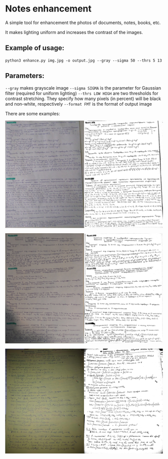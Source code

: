 # Notes enhancement

A simple tool for enhancement the photos of documents, notes, books, etc.

It makes lighting uniform and increases the contrast of the images.

## Example of usage:

`python3 enhance.py img.jpg -o output.jpg --gray --sigma 50 --thrs 5 13`

## Parameters:

`--gray` makes grayscale image
`--sigma SIGMA` is the parameter for Gaussian filter (required for uniform lighting)
`--thrs LOW HIGH` are two thresholds for contrast stretching. They specify how many pixels (in percent) will be black and non-white, respectively
`--format FMT` is the format of output image

There are some examples:

![Example1](examples/1.jpg)

![Example2](examples/2.jpg)

![Example3](examples/3.jpg)